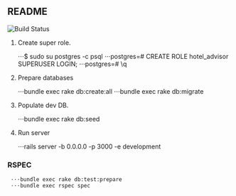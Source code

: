 ## README


![Build Status](https://travis-ci.org/danhaywood/java-testsupport.png?branch=master)




1. Create super role.

     ⋅⋅⋅$ sudo su postgres -c psql
     ⋅⋅⋅postgres=# CREATE ROLE hotel_advisor SUPERUSER LOGIN;
     ⋅⋅⋅postgres=# \q

2. Prepare databases

     ⋅⋅⋅bundle exec rake db:create:all
     ⋅⋅⋅bundle exec rake db:migrate

3. Populate dev DB.

     ⋅⋅⋅bundle exec rake db:seed

4. Run server

     ⋅⋅⋅rails server -b 0.0.0.0 -p 3000 -e development

### RSPEC

     ⋅⋅⋅bundle exec rake db:test:prepare
     ⋅⋅⋅bundle exec rspec spec